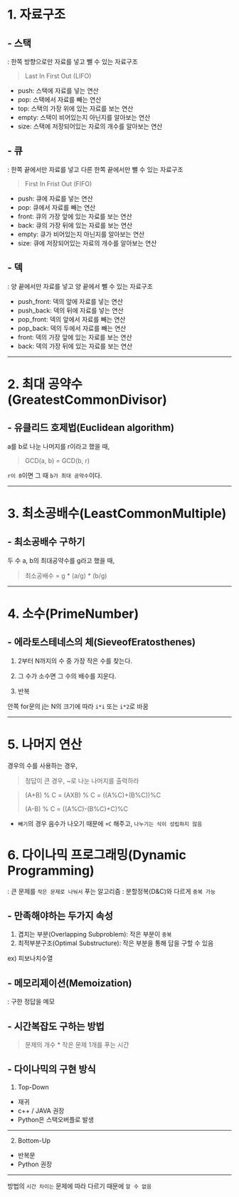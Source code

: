 # 1. 자료구조

## - 스택

: 한쪽 방향으로만 자료를 넣고 뺄 수 있는 자료구조

> Last In First Out (LIFO)

- push: 스택에 자료를 넣는 연산
- pop: 스택에서 자료를 빼는 연산
- top: 스택의 가장 위에 있는 자료를 보는 연산
- empty: 스택이 비어있는지 아닌지를 알아보는 연산
- size: 스택에 저장되어있는 자료의 개수를 알아보는 연산



## - 큐

: 한쪽 끝에서만 자료를 넣고 다른 한쪽 끝에서만 뺄 수 있는 자료구조

> First In Frist Out (FIFO)

- push: 큐에 자료를 넣는 연산
- pop: 큐에서 자료를 빼는 연산
- front: 큐의 가장 앞에 있는 자료를 보는 연산
- back: 큐의 가장 뒤에 있는 자료를 보는 연산
- empty: 큐가 비어있는지 아닌지를 알아보는 연산
- size: 큐에 저장되어있는 자료의 개수를 알아보는 연산



## - 덱

: 양 끝에서만 자료를 넣고 양 끝에서 뺄 수 있는 자료구조

- push_front: 덱의 앞에 자료를 넣는 연산
- push_back: 덱의 뒤에 자료를 넣는 연산
- pop_front: 덱의 앞에서 자료를 빼는 연산
- pop_back: 덱의 두에서 자료를 빼는 연산
- front: 덱의 가장 앞에 있는 자료를 보는 연산
- back: 덱의 가장 뒤에 있는 자료를 보는 연산


---


# 2. 최대 공약수(GreatestCommonDivisor)

## - 유클리드 호제법(Euclidean algorithm)

a를 b로 나눈 나머지를 r이라고 했을 때, 

> GCD(a, b) = GCD(b, r)

`r이 0`이면 그 때 `b가 최대 공약수`이다.


---

# 3. 최소공배수(LeastCommonMultiple)

## - 최소공배수 구하기

두 수 a, b의 최대공약수를 g라고 했을 때,

> 최소공배수 = g * (a/g) * (b/g)


---


# 4. 소수(PrimeNumber)

## - 에라토스테네스의 체(SieveofEratosthenes)

1. 2부터 N까지의 수 중 가장 작은 수를 찾는다.

2. 그 수가 소수면 그 수의 배수를 지운다.

3. 반복

안쪽 for문의 j는 N의 크기에 따라 `i*i` 또는 `i*2`로 바꿈


---

# 5. 나머지 연산

경우의 수를 사용하는 경우,

> 정답이 큰 경우, ~로 나눈 나머지를 출력하라


> (A+B) % C = (AXB) % C = ((A%C)+(B%C))%C
> 
> (A-B) % C = ((A%C)-(B%C)+C)%C

- `빼기`의 경우 음수가 나오기 때문에 `+C` 해주고, `나누기는 식이 성립하지 않음`



# 6. 다이나믹 프로그래밍(Dynamic Programming)

: 큰 문제를 `작은 문제로 나눠서` 푸는 알고리즘
: 분할정복(D&C)와 다르게 `중복 가능`


## - 만족해야하는 두가지 속성

1. 겹치는 부분(Overlapping Subproblem): 작은 부분이 `중복`
2. 최적부분구조(Optimal Substructure): 작은 부분을 통해 답을 구할 수 있음
	
ex) 피보나치수열




## - 메모리제이션(Memoization)

: 구한 정답을 메모




## - 시간복잡도 구하는 방법

> 문제의 개수  *  작은 문제 1개를 푸는 시간



## - 다이나믹의 구현 방식

1. Top-Down

- 재귀
- c++ / JAVA 권장
- Python은 스택오버플로 발생

---

2. Bottom-Up

- 반복문
- Python 권장


---

방법의 `시간 차이는` 문제에 따라 다르기 때문에 `알 수 없음`








